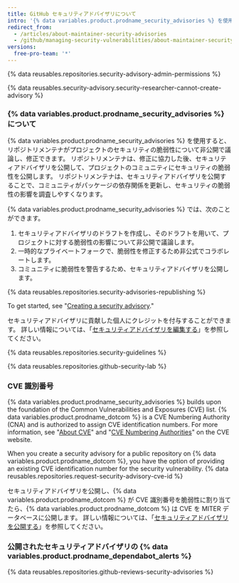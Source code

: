```yaml
---
title: GitHub セキュリティアドバイザリについて
intro: '{% data variables.product.prodname_security_advisories %} を使用して、リポジトリにおけるセキュリティの脆弱性に関する情報を非公開で議論、修正、公開できます。'
redirect_from:
  - /articles/about-maintainer-security-advisories
  - /github/managing-security-vulnerabilities/about-maintainer-security-advisories
versions:
  free-pro-team: '*'
---
```


{% data reusables.repositories.security-advisory-admin-permissions %}

{% data reusables.security-advisory.security-researcher-cannot-create-advisory %}

### {% data variables.product.prodname_security_advisories %}について

{% data variables.product.prodname_security_advisories %} を使用すると、リポジトリメンテナがプロジェクトのセキュリティの脆弱性について非公開で議論し、修正できます。 リポジトリメンテナは、修正に協力した後、セキュリティアドバイザリを公開して、プロジェクトのコミュニティにセキュリティの脆弱性を公開します。 リポジトリメンテナは、セキュリティアドバイザリを公開することで、コミュニティがパッケージの依存関係を更新し、セキュリティの脆弱性の影響を調査しやすくなります。

{% data variables.product.prodname_security_advisories %} では、次のことができます。

1. セキュリティアドバイザリのドラフトを作成し、そのドラフトを用いて、プロジェクトに対する脆弱性の影響について非公開で議論します。
2. 一時的なプライベートフォークで、脆弱性を修正するため非公式でコラボレートします。
3. コミュニティに脆弱性を警告するため、セキュリティアドバイザリを公開します。

{% data reusables.repositories.security-advisories-republishing %}

To get started, see "[Creating a security advisory](/github/managing-security-vulnerabilities/creating-a-security-advisory)."

セキュリティアドバイザリに貢献した個人にクレジットを付与することができます。 詳しい情報については、「[セキュリティアドバイザリを編集する](/github/managing-security-vulnerabilities/editing-a-security-advisory#about-credits-for-security-advisories)」を参照してください。

{% data reusables.repositories.security-guidelines %}

{% data reusables.repositories.github-security-lab %}

### CVE 識別番号

{% data variables.product.prodname_security_advisories %} builds upon the foundation of the Common Vulnerabilities and Exposures (CVE) list. {% data variables.product.prodname_dotcom %} is a CVE Numbering Authority (CNA) and is authorized to assign CVE identification numbers. For more information, see "[About CVE](https://cve.mitre.org/about/index.html)" and "[CVE Numbering Authorities](https://cve.mitre.org/cve/cna.html)" on the CVE website.

When you create a security advisory for a public repository on {% data variables.product.prodname_dotcom %}, you have the option of providing an existing CVE identification number for the security vulnerability. {% data reusables.repositories.request-security-advisory-cve-id %}

セキュリティアドバイザリを公開し、{% data variables.product.prodname_dotcom %} が CVE 識別番号を脆弱性に割り当てたら、{% data variables.product.prodname_dotcom %} は CVE を MITER データベースに公開します。 詳しい情報については、「[セキュリティアドバイザリを公開する](/github/managing-security-vulnerabilities/publishing-a-security-advisory#requesting-a-cve-identification-number)」を参照してください。

### 公開されたセキュリティアドバイザリの {% data variables.product.prodname_dependabot_alerts %}

{% data reusables.repositories.github-reviews-security-advisories %}
